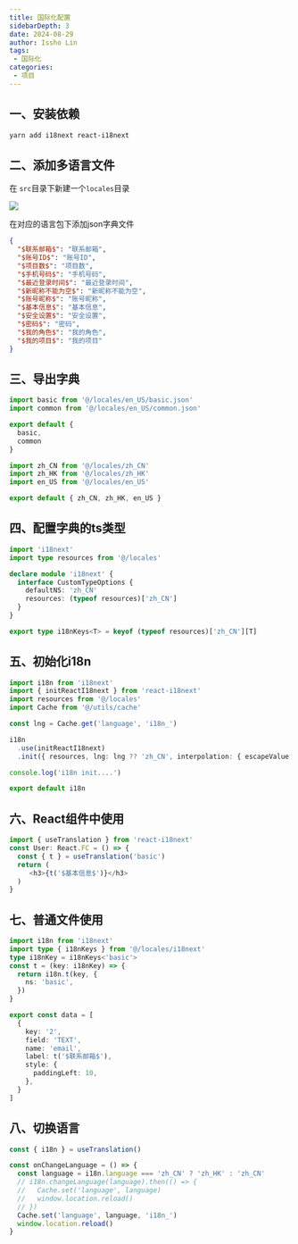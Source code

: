 ```yaml
---
title: 国际化配置
sidebarDepth: 3
date: 2024-08-29
author: Issho Lin
tags:
 - 国际化
categories:
 - 项目
---
```


## 一、安装依赖
```powershell
yarn add i18next react-i18next
```

## 二、添加多语言文件
在 `src`目录下新建一个`locales`目录

![](https://cdn.nlark.com/yuque/0/2025/png/613071/1740707075779-218bd078-f7a4-4b36-852a-393aff1513aa.png)

在对应的语言包下添加json字典文件

```json
{
  "$联系邮箱$": "联系邮箱",
  "$账号ID$": "账号ID",
  "$项目数$": "项目数",
  "$手机号码$": "手机号码",
  "$最近登录时间$": "最近登录时间",
  "$新昵称不能为空$": "新昵称不能为空",
  "$账号昵称$": "账号昵称",
  "$基本信息$": "基本信息",
  "$安全设置$": "安全设置",
  "$密码$": "密码",
  "$我的角色$": "我的角色",
  "$我的项目$": "我的项目"
}

```

## 三、导出字典
```typescript
import basic from '@/locales/en_US/basic.json'
import common from '@/locales/en_US/common.json'

export default {
  basic,
  common
}

```

```typescript
import zh_CN from '@/locales/zh_CN'
import zh_HK from '@/locales/zh_HK'
import en_US from '@/locales/en_US'

export default { zh_CN, zh_HK, en_US }
```

## 四、配置字典的ts类型
```typescript
import 'i18next'
import type resources from '@/locales'

declare module 'i18next' {
  interface CustomTypeOptions {
    defaultNS: 'zh_CN'
    resources: (typeof resources)['zh_CN']
  }
}

export type i18nKeys<T> = keyof (typeof resources)['zh_CN'][T]
```

## 五、初始化i18n
```typescript
import i18n from 'i18next'
import { initReactI18next } from 'react-i18next'
import resources from '@/locales'
import Cache from '@/utils/cache'

const lng = Cache.get('language', 'i18n_')

i18n
  .use(initReactI18next)
  .init({ resources, lng: lng ?? 'zh_CN', interpolation: { escapeValue: false } })

console.log('i18n init....')

export default i18n
```

## 六、React组件中使用
```typescript
import { useTranslation } from 'react-i18next'
const User: React.FC = () => {
  const { t } = useTranslation('basic')
  return (
     <h3>{t('$基本信息$')}</h3>
  )
}
```

## 七、普通文件使用
```typescript
import i18n from 'i18next'
import type { i18nKeys } from '@/locales/i18next'
type i18nKey = i18nKeys<'basic'>
const t = (key: i18nKey) => {
  return i18n.t(key, {
    ns: 'basic',
  })
}

export const data = [
  {
    key: '2',
    field: 'TEXT',
    name: 'email',
    label: t('$联系邮箱$'),
    style: {
      paddingLeft: 10,
    },
  }
]

```

## 八、切换语言
```typescript
const { i18n } = useTranslation()

const onChangeLanguage = () => {
  const language = i18n.language === 'zh_CN' ? 'zh_HK' : 'zh_CN'
  // i18n.changeLanguage(language).then(() => {
  //   Cache.set('language', language)
  //   window.location.reload()
  // })
  Cache.set('language', language, 'i18n_')
  window.location.reload()
}
```

